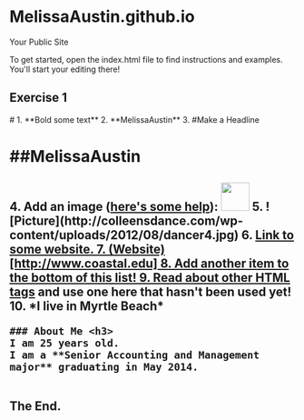 MelissaAustin.github.io
=====================

Your Public Site

To get started, open the index.html file to find instructions and examples. You'll start your editing there!
<h2 id="Exercise1">Exercise 1</h2>
#
  1. **Bold some text**
  2. **MelissaAustin**
  3. #Make a Headline <h1> 
  ##MelissaAustin<h2> 
  4. Add an image (<a href="http://forum.koramgame.com/thread-60307-1-1.html">here's some help</a>): <img src="http://upload.wikimedia.org/wikipedia/commons/thumb/8/85/Smiley.svg/800px-Smiley.svg.png" height="50" width="50"</li>
  5. ![Picture](http://colleensdance.com/wp-content/uploads/2012/08/dancer4.jpg)
  6. <a href="http://www.coceleratoru.com">Link to some website.
  7. (Website)[http://www.coastal.edu]
  8. Add another item to the bottom of this list!
  9. Read about <a href="http://www.quackit.com/html/tags/">other HTML tags</a> and use one here that hasn't been used yet!
10. *I live in Myrtle Beach*


	### About Me <h3>
	I am 25 years old.  
	I am a **Senior Accounting and Management major** graduating in May 2014.
	
<br>The End.
